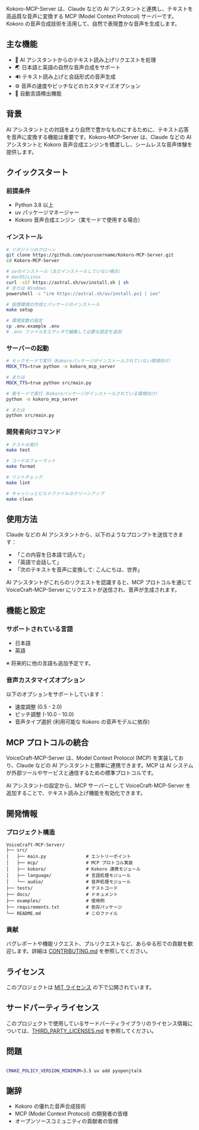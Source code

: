 Kokoro-MCP-Server は、Claude などの AI アシスタントと連携し、テキストを高品質な音声に変換する MCP (Model Context Protocol) サーバーです。Kokoro の音声合成技術を活用して、自然で表現豊かな音声を生成します。

## 主な機能

- 🎯 AI アシスタントからのテキスト読み上げリクエストを処理
- 🌏 日本語と英語の自然な音声合成をサポート
- 🔊 テキスト読み上げと会話形式の音声生成
- ⚙️ 音声の速度やピッチなどのカスタマイズオプション
- 🧠 自動言語検出機能

## 背景

AI アシスタントとの対話をより自然で豊かなものにするために、テキスト応答を音声に変換する機能は重要です。Kokoro-MCP-Server は、Claude などの AI アシスタントと Kokoro 音声合成エンジンを橋渡しし、シームレスな音声体験を提供します。

## クイックスタート

### 前提条件

- Python 3.8 以上
- uv パッケージマネージャー
- Kokoro 音声合成エンジン（実モードで使用する場合）

### インストール

```bash
# リポジトリのクローン
git clone https://github.com/yourusername/Kokoro-MCP-Server.git
cd Kokoro-MCP-Server

# uvのインストール（まだインストールしていない場合）
# macOS/Linux
curl -sSf https://astral.sh/uv/install.sh | sh
# または Windows
powershell -c "irm https://astral.sh/uv/install.ps1 | iex"

# 仮想環境の作成とパッケージのインストール
make setup

# 環境変数の設定
cp .env.example .env
# .env ファイルをエディタで編集して必要な設定を追加
```

### サーバーの起動

```bash
# モックモードで実行（Kokoroパッケージがインストールされていない環境向け）
MOCK_TTS=true python -m kokoro_mcp_server

# または
MOCK_TTS=true python src/main.py

# 実モードで実行（Kokoroパッケージがインストールされている環境向け）
python -m kokoro_mcp_server

# または
python src/main.py
```

### 開発者向けコマンド

```bash
# テストの実行
make test

# コードのフォーマット
make format

# リントチェック
make lint

# キャッシュとビルドファイルのクリーンアップ
make clean
```

## 使用方法

Claude などの AI アシスタントから、以下のようなプロンプトを送信できます：

- 「この内容を日本語で読んで」
- 「英語で会話して」
- 「次のテキストを音声に変換して: こんにちは、世界」

AI アシスタントがこれらのリクエストを認識すると、MCP プロトコルを通じて VoiceCraft-MCP-Server にリクエストが送信され、音声が生成されます。

## 機能と設定

### サポートされている言語

- 日本語
- 英語

※ 将来的に他の言語も追加予定です。

### 音声カスタマイズオプション

以下のオプションをサポートしています：

- 速度調整 (0.5 - 2.0)
- ピッチ調整 (-10.0 - 10.0)
- 音声タイプ選択 (利用可能な Kokoro の音声モデルに依存)

## MCP プロトコルの統合

VoiceCraft-MCP-Server は、Model Context Protocol (MCP) を実装しており、Claude などの AI アシスタントと簡単に連携できます。MCP は AI システムが外部ツールやサービスと通信するための標準プロトコルです。

AI アシスタントの設定から、MCP サーバーとして VoiceCraft-MCP-Server を追加することで、テキスト読み上げ機能を有効化できます。

## 開発情報

### プロジェクト構造

```
VoiceCraft-MCP-Server/
├── src/
│   ├── main.py               # エントリーポイント
│   ├── mcp/                  # MCP プロトコル実装
│   ├── kokoro/               # Kokoro 連携モジュール
│   ├── language/             # 言語処理モジュール
│   └── audio/                # 音声処理モジュール
├── tests/                    # テストコード
├── docs/                     # ドキュメント
├── examples/                 # 使用例
├── requirements.txt          # 依存パッケージ
└── README.md                 # このファイル
```

### 貢献

バグレポートや機能リクエスト、プルリクエストなど、あらゆる形での貢献を歓迎します。詳細は [CONTRIBUTING.md](docs/CONTRIBUTING.md) を参照してください。

## ライセンス


このプロジェクトは [MIT ライセンス](LICENSE) の下で公開されています。

## サードパーティライセンス

このプロジェクトで使用しているサードパーティライブラリのライセンス情報については、[THIRD_PARTY_LICENSES.md](THIRD_PARTY_LICENSES.md) を参照してください。


## 問題
```bash 

CMAKE_POLICY_VERSION_MINIMUM=3.5 uv add pyopenjtalk

```


## 謝辞

- Kokoro の優れた音声合成技術
- MCP (Model Context Protocol) の開発者の皆様
- オープンソースコミュニティの貢献者の皆様

